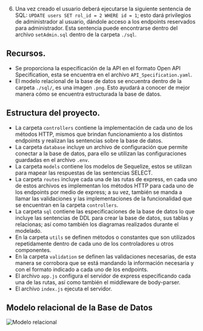 6. Una vez creado el usuario deberá ejecutarse la siguiente sentencia de SQL: `UPDATE users SET rol_id = 2 WHERE id = 1`; esto dará privilegios de administrador al usuario, dándole acceso a los endpoints reservados para administrador. Esta sentencia puede encontrarse dentro del archivo `setAdmin.sql` dentro de la carpeta `./sql`.

## Recursos.

- Se proporciona la especificación de la API en el formato Open API Specification, esta se encuentra en el archivo `API_Specification.yaml`.
- El modelo relacional de la base de datos se encuentra dentro de la carpeta `./sql/`, es una imagen `.png`. Esto ayudará a conocer de mejor manera cómo se encuentra estructurada la base de datos.

## Estructura del proyecto.

- La carpeta `controllers` contiene la implementación de cada uno de los métodos HTTP, mismos que brindan funcionamiento a los distintos endpoints y realizan las sentencias sobre la base de datos.
- La carpeta `database` incluye un archivo de configuración que permite conectar a la base de datos, para ello se utilizan las configuraciones guardadas en el archivo `.env`.
- La carpeta `models` contiene los modelos de Sequelize, estos se utilizan para mapear las respuestas de las sentencias SELECT.
- La carpeta `routes` incluye cada una de las rutas de express, en cada uno de estos archivos es implementan los métodos HTTP para cada uno de los endpoints por medio de express; a su vez, también se manda a llamar las validaciones y las implementaciones de la funcionalidad que se encuentran en la carpeta `controllers`.
- La carpeta `sql` contiene las especificaciones de la base de datos lo que incluye las sentencias de DDL para crear la base de datos, sus tablas y relacionas; así como también los diagramas realizados durante el modelado.
- En la carpeta `utils` se definen métodos o constantes que son utilizados repetidamente dentro de cada uno de los controladores u otros componentes.
- En la carpeta `validation` se definen las validaciones necesarias, de esta manera se corrobora que se está mandando la información necesaria y con el formato indicado a cada uno de los endpoints.
- El archivo `app.js` configura el servidor de express especificando cada una de las rutas, así como también el middleware de body-parser.
- El archivo `index.js` ejecuta el servidor.

## Modelo relacional de la Base de Datos

![Modelo relacional](./sql/diagrams/relational-model.png)
